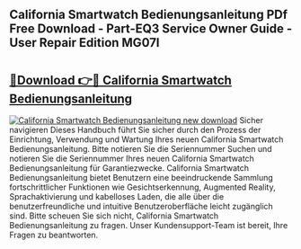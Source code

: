 ## California Smartwatch Bedienungsanleitung PDf Free Download - Part-EQ3 Service Owner Guide - User Repair Edition MG07I

# <h2><a href="http://df5hwmi.blite.top/?on=California+Smartwatch+Bedienungsanleitung">🔗Download 👉🔴 California Smartwatch Bedienungsanleitung</a></h2>

[![California Smartwatch Bedienungsanleitung new download](https://i.imgur.com/lujVjoI.png)](http://df5hwmi.blite.top/?on=California+Smartwatch+Bedienungsanleitung)
Sicher navigieren Dieses Handbuch führt Sie sicher durch den Prozess der Einrichtung, Verwendung und Wartung Ihres neuen California Smartwatch Bedienungsanleitung. Bitte notieren Sie die Seriennummer Suchen und notieren Sie die Seriennummer Ihres neuen California Smartwatch Bedienungsanleitung für Garantiezwecke. California Smartwatch Bedienungsanleitung bietet Benutzern eine beeindruckende Sammlung fortschrittlicher Funktionen wie Gesichtserkennung, Augmented Reality, Sprachaktivierung und kabelloses Laden, die alle über die benutzerfreundliche und intuitive Benutzeroberfläche leicht zugänglich sind. Bitte scheuen Sie sich nicht, California Smartwatch Bedienungsanleitung zu fragen. Unser Kundensupport-Team ist bereit, Ihre Fragen zu beantworten.
